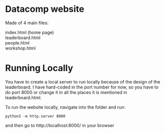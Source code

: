 # Datacomp website
Made of 4 main files: 

index.html (home page) \
leaderboard.html \
people.html \
workshop.html

# Running Locally
You have to create a local server to run locally because of the design of the leaderboard.
I have hard-coded in the port number for now, so you have to do port 8000 or change it in all the 
places it is mentioned in leaderboard.html.

To run the website locally, navigate into the folder and run:


`python3 -m http.server 8000`

and then go to http://localhost:8000/ in your browser
